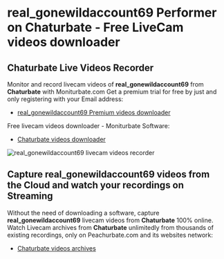 # real_gonewildaccount69 Performer on Chaturbate - Free LiveCam videos downloader

## Chaturbate Live Videos Recorder

Monitor and record livecam videos of **real_gonewildaccount69** from **Chaturbate** with Moniturbate.com
Get a premium trial for free by just and only registering with your Email address:
* [real_gonewildaccount69 Premium videos downloader](https://moniturbate.com/request-demo-licence-key.html)

Free livecam videos downloader - Moniturbate Software:
* [Chaturbate videos downloader](https://moniturbate.com/moniturbate-download-software.html)

![real_gonewildaccount69 livecam videos recorder](https://peachurnet.com/templates/moniturbate-software.png)


## Capture real_gonewildaccount69 videos from the Cloud and watch your recordings on Streaming

Without the need of downloading a software, capture **real_gonewildaccount69** livecam videos from **Chaturbate** 100% online.
Watch Livecam archives from **Chaturbate** unlimitedly from thousands of existing recordings, only on Peachurbate.com and its websites network:
* [Chaturbate videos archives](https://peachurnet.com/)
